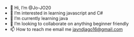 - 👋 Hi, I’m @Jo-JO20
- 👀 I’m interested in learning javascript and C#
- 🌱 I’m currently learning java
- 💞️ I’m looking to collaborate on anything beginner friendly
- 📫 How to reach me email me jayndjago16@gmail.com

<!---
Jo-JO20/Jo-JO20 is a ✨ special ✨ repository because its `README.md` (this file) appears on your GitHub profile.
You can click the Preview link to take a look at your changes.
--->

